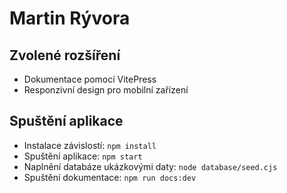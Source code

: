 # Martin Rývora

## Zvolené rozšíření
- Dokumentace pomocí VitePress
- Responzivní design pro mobilní zařízení

## Spuštění aplikace

- Instalace závislostí: `npm install`
- Spuštění aplikace: `npm start`
- Naplnění databáze ukázkovými daty: `node database/seed.cjs`
- Spuštění dokumentace: `npm run docs:dev`
